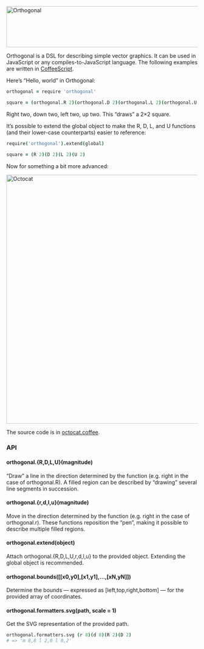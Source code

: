 <img alt="Orthogonal" src="https://cdn.rawgit.com/davidchambers/orthogonal/0.1.0/lib/svg/orthogonal.svg" width="528" height="108" />

Orthogonal is a DSL for describing simple vector graphics. It can be used in
JavaScript or any compiles-to-JavaScript language. The following examples are
written in [CoffeeScript][1].

Here’s “Hello, world” in Orthogonal:

```coffeescript
orthogonal = require 'orthogonal'

square = (orthogonal.R 2)(orthogonal.D 2)(orthogonal.L 2)(orthogonal.U 2)
```

Right two, down two, left two, up two. This “draws” a 2×2 square.

It’s possible to extend the global object to make the R, D, L, and U functions
(and their lower-case counterparts) easier to reference:

```coffeescript
require('orthogonal').extend(global)

square = (R 2)(D 2)(L 2)(U 2)
```

Now for something a bit more advanced:

<img alt="Octocat" src="https://cdn.rawgit.com/davidchambers/orthogonal/dd0a9cb447754bdff9ecfc6bc1c5d0e6b3273c9c/lib/svg/octocat.svg" width="728" height="656" />

The source code is in [octocat.coffee][2].

### API

#### orthogonal.{R,D,L,U}(magnitude)

“Draw” a line in the direction determined by the function (e.g. right in the
case of orthogonal.R). A filled region can be described by “drawing” several
line segments in succession.

#### orthogonal.{r,d,l,u}(magnitude)

Move in the direction determined by the function (e.g. right in the case of
orthogonal.r). These functions reposition the “pen”, making it possible to
describe multiple filled regions.

#### orthogonal.extend(object)

Attach orthogonal.{R,D,L,U,r,d,l,u} to the provided object. Extending the
global object is recommended.

#### orthogonal.bounds([[x0,y0],[x1,y1],...,[xN,yN]])

Determine the bounds &mdash; expressed as [left,top,right,bottom] &mdash; for
the provided array of coordinates.

#### orthogonal.formatters.svg(path, scale = 1)

Get the SVG representation of the provided path.

```coffeescript
orthogonal.formatters.svg (r 8)(d 8)(R 2)(D 2)
# => 'm 8,8 l 2,0 l 0,2'
```


[1]: http://coffeescript.org/
[2]: https://github.com/davidchambers/orthogonal/blob/master/src/svg/octocat.coffee
